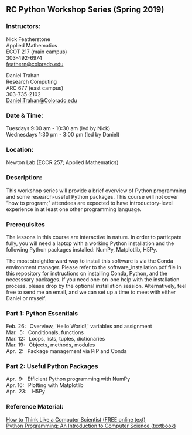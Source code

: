 ## RC Python Workshop Series (Spring 2019)

### Instructors:
Nick Featherstone  
Applied Mathematics  
ECOT 217  (main campus)  
303-492-6974  
feathern@colorado.edu  

Daniel Trahan  
Research Computing  
ARC 677  (east campus)  
303-735-2102    
Daniel.Trahan@Colorado.edu

### Date & Time:
Tuesdays 9:00 am - 10:30 am  (led by Nick)  
Wednesdays 1:30 pm - 3:00 pm (led by Daniel)

### Location:
Newton Lab (ECCR 257; Applied Mathematics)


### Description:  
This workshop series will provide a brief overview of Python programming and some research-useful Python packages. This course will not cover “how to program;" attendees are expected to have introductory-level experience in at least one other programming language. 

### Prerequisites
The lessons in this course are interactive in nature.  In order to particpate fully, you will need a laptop with a working Python installation and the following Python packages installed:  NumPy, Matplotlib, H5Py.

The most straightforward way to install this software is via the Conda environment manager.  Please refer to the software_installation.pdf file in this repository for instructions on installing Conda, Python, and the necesssary packages.  If you need one-on-one help with the installation process, please drop by the optional installation session.  Alternatively, feel free to send me an email, and we can set up a time to meet with either Daniel or myself.

### Part 1:  Python Essentials
Feb. 26: &ensp;Overview, 'Hello World!,' variables and assignment  
Mar. &nbsp;5: &ensp;Conditionals, functions  
Mar. 12:  &ensp;Loops, lists, tuples, dictionaries  
Mar. 19:  &ensp;Objects, methods, modules  
Apr. &nbsp;2:  &ensp;Package management via PiP and Conda

### Part 2:  Useful Python Packages 
Apr. &nbsp;9: &ensp;Efficient Python programming with NumPy   
Apr. 16:  &ensp;Plotting with Matplotlib    
Apr. &nbsp;23:  &nbsp;&ensp;H5Py  


### Reference Material:  
[How to Think Like a Computer Scientist (FREE online text)](http://openbookproject.net/thinkcs/python/english3e/)  
[Python Programming: An Introduction to Computer Science (textbook)](http://mcsp.wartburg.edu/zelle/python/)



